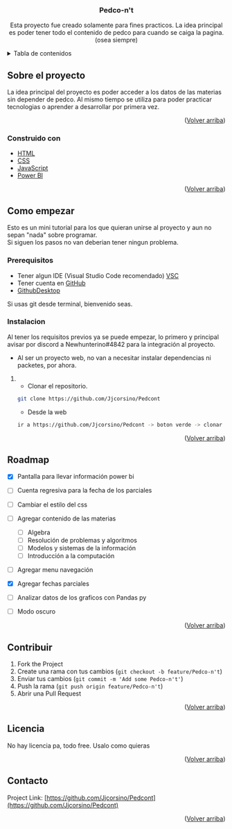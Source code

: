 <div id="top"></div>




<!-- PROJECT LOGO -->
<br />
<div align="center">
 

<h3 align="center">Pedco-n't</h3>

  <p align="center">
    Esta proyecto fue creado solamente para fines practicos. La idea principal es poder tener todo el contenido de pedco para cuando se caiga la pagina.
    <br />
    (osea siempre)
    <br />
    
  </p>
</div>



<!-- TABLE DE CONTENIDOS -->
<details>
  <summary>Tabla de contenidos</summary>
  <ol>
    <li>
      <a href="#about-the-project">Sobre el proyecto</a>
      <ul>
        <li><a href="#built-with">Tecnologias</a></li>
      </ul>
    </li>
    <li>
      <a href="#getting-started">Como empezar</a>
      <ul>
        <li><a href="#prerequisites">Prerequisitos</a></li>
        <li><a href="#installation">Instalacion</a></li>
      </ul>
    </li>
    <li><a href="#roadmap">Roadmap</a></li>
    <li><a href="#contributing">Contribuciones</a></li>
    <li><a href="#license">Licencia</a></li>
    <li><a href="#contact">Contacto</a></li>
    <li><a href="#acknowledgments">Agradecimientos</a></li>
  </ol>
</details>



<!-- Sobre el proyecto -->
## Sobre el proyecto
<!--
[![Product Name Screen Shot][product-screenshot]](https://example.com)
-->
La idea principal del proyecto es poder acceder a los datos de las materias sin depender de pedco. Al mismo tiempo se utiliza para poder practicar tecnologias
o aprender a desarrollar por primera vez.

<p align="right">(<a href="#top">Volver arriba</a>)</p>



### Construido con

* [HTML](https://html.com/)
* [CSS](https://google.com/)
* [JavaScript](https://javascript.com/)
* [Power BI](https://powerbi.microsoft.com/)

<p align="right">(<a href="#top">Volver arriba</a>)</p>



<!-- Como empezar -->
## Como empezar

Esto es un mini tutorial para los que quieran unirse al proyecto y aun no sepan "nada" sobre programar.<br>
Si siguen los pasos no van deberian tener ningun problema.


### Prerequisitos

* Tener algun IDE (Visual Studio Code recomendado) [VSC](https://code.visualstudio.com/)
* Tener cuenta en [GitHub](https://github.com/)
* [GithubDesktop](https://desktop.github.com/)

Si usas git desde terminal, bienvenido seas.

<!--
This is an example of how to list things you need to use the software and how to install them.
* npm
  ```sh
  npm install npm@latest -g
  ```
-->
### Instalacion

Al tener los requisitos previos ya se puede empezar, lo primero y principal avisar por discord a Newhunterino#4842 para la integración al proyecto.<br>

* Al ser un proyecto web, no van a necesitar instalar dependencias ni packetes, por ahora.


1. * Clonar el repositorio. 

   ```sh
   git clone https://github.com/Jjcorsino/Pedcont
   ```
   * Desde la web
   ```sh
   ir a https://github.com/Jjcorsino/Pedcont -> boton verde -> clonar
   ```


<p align="right">(<a href="#top">Volver arriba</a>)</p>



<!-- USOS 
## Usos
-->
<!--
Use this space to show useful examples of how a project can be used. Additional screenshots, code examples and demos work well in this space. You may also link to more resources.

_For more examples, please refer to the [Documentation](https://example.com)_
-->



<!-- ROADMAP -->
## Roadmap

- [x] Pantalla para llevar información power bi
- [ ] Cuenta regresiva para la fecha de los parciales
- [ ] Cambiar el estilo del css
- [ ] Agregar contenido de las materias
  - [ ] Algebra
  - [ ] Resolución de problemas y algoritmos
  - [ ] Modelos y sistemas de la información
  - [ ] Introducción a la computación
- [ ] Agregar menu navegación
- [x] Agregar fechas parciales
- [ ] Analizar datos de los graficos con Pandas py
- [ ] Modo oscuro







<p align="right">(<a href="#top">Volver arriba</a>)</p>



<!-- CONTRIBUCIONES-->
## Contribuir
<!--
Contributions are what make the open source community such an amazing place to learn, inspire, and create. Any contributions you make are **greatly appreciated**.

If you have a suggestion that would make this better, please fork the repo and create a pull request. You can also simply open an issue with the tag "enhancement".
Don't forget to give the project a star! Thanks again!
-->
1. Fork the Project
2. Create una rama con tus cambios (`git checkout -b feature/Pedco-n't`)
3. Enviar tus cambios (`git commit -m 'Add some Pedco-n't'`)
4. Push la rama (`git push origin feature/Pedco-n't`)
5. Abrir una Pull Request

<p align="right">(<a href="#top">Volver arriba</a>)</p>



<!-- LICENCIA -->
## Licencia

No hay licencia pa, todo free. Usalo como quieras

<p align="right">(<a href="#top">Volver arriba</a>)</p>



<!-- CONTACTo -->
## Contacto
<!--
Julian Corsino - [@twitter_handle](https://twitter.com/twitter_handle) - email@email_client.com
 -->
Project Link: [https://github.com/Jjcorsino/Pedcont](https://github.com/Jjcorsino/Pedcont)

<p align="right">(<a href="#top">Volver arriba</a>)</p>
